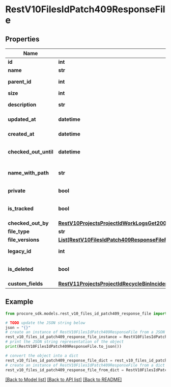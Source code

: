 # RestV10FilesIdPatch409ResponseFile


## Properties

Name | Type | Description | Notes
------------ | ------------- | ------------- | -------------
**id** | **int** | File id | [optional] 
**name** | **str** | File name | [optional] 
**parent_id** | **int** | File parent id | [optional] 
**size** | **int** | File size | [optional] 
**description** | **str** | File description | [optional] 
**updated_at** | **datetime** | File updated at | [optional] 
**created_at** | **datetime** | File created at | [optional] 
**checked_out_until** | **datetime** | File checked out until | [optional] 
**name_with_path** | **str** | Full file path with filename | [optional] 
**private** | **bool** | File private status | [optional] 
**is_tracked** | **bool** | File is tracked status | [optional] 
**checked_out_by** | [**RestV10ProjectsProjectIdWorkLogsGet200ResponseInnerCreatedBy**](RestV10ProjectsProjectIdWorkLogsGet200ResponseInnerCreatedBy.md) |  | [optional] 
**file_type** | **str** | File type | [optional] 
**file_versions** | [**List[RestV10FilesIdPatch409ResponseFileFileVersionsInner]**](RestV10FilesIdPatch409ResponseFileFileVersionsInner.md) |  | [optional] 
**legacy_id** | **int** | Legacy File id | [optional] 
**is_deleted** | **bool** | File is in the recycle bin status | [optional] 
**custom_fields** | [**RestV11ProjectsProjectIdRecycleBinIncidentsWitnessStatementsGet200ResponseInnerCustomFields**](RestV11ProjectsProjectIdRecycleBinIncidentsWitnessStatementsGet200ResponseInnerCustomFields.md) |  | [optional] 

## Example

```python
from procore_sdk.models.rest_v10_files_id_patch409_response_file import RestV10FilesIdPatch409ResponseFile

# TODO update the JSON string below
json = "{}"
# create an instance of RestV10FilesIdPatch409ResponseFile from a JSON string
rest_v10_files_id_patch409_response_file_instance = RestV10FilesIdPatch409ResponseFile.from_json(json)
# print the JSON string representation of the object
print(RestV10FilesIdPatch409ResponseFile.to_json())

# convert the object into a dict
rest_v10_files_id_patch409_response_file_dict = rest_v10_files_id_patch409_response_file_instance.to_dict()
# create an instance of RestV10FilesIdPatch409ResponseFile from a dict
rest_v10_files_id_patch409_response_file_from_dict = RestV10FilesIdPatch409ResponseFile.from_dict(rest_v10_files_id_patch409_response_file_dict)
```
[[Back to Model list]](../README.md#documentation-for-models) [[Back to API list]](../README.md#documentation-for-api-endpoints) [[Back to README]](../README.md)


